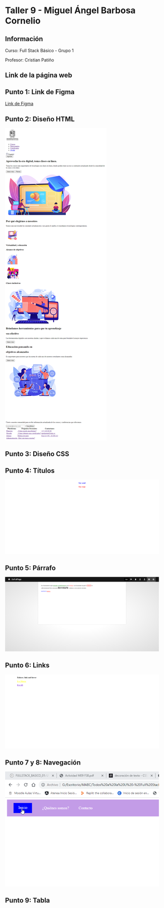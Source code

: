 <h1>Taller 9 - Miguel Ángel Barbosa Cornelio</h1>

<h2>Información</h2>
<p>Curso: Full Stack Básico - Grupo 1</p>
<p>Profesor: Cristian Patiño</p>

<h2>Link de la página web</h2>


<h2>Punto 1: Link de Figma</h2>
<a href="https://www.figma.com/file/0JATDOtnDeIRTyiQSyaN3l/Miguel-%C3%81ngel-Barbosa-Cornelio?type=design&node-id=6%3A257&mode=design&t=IIVmgqVArrgUAjY6-1">Link de Figma</a>

<h2>Punto 2: Diseño HTML</h2>
<img src="./public/images/punto-2.png" alt="punto 2">

<h2>Punto 3: Diseño CSS</h2>

<h2>Punto 4: Títulos</h2>
<img src="./public/images/punto-4.png" alt="punto 4">

<h2>Punto 5: Párrafo</h2>
<img src="./public/images/punto-5.png" alt="punto 5">

<h2>Punto 6: Links</h2>
<img src="./public/images/punto-6.png" alt="punto 6">

<h2>Punto 7 y 8: Navegación</h2>
<img src="./public/images/punto-7-8.png" alt="punto 7 y 8">

<h2>Punto 9: Tabla</h2>